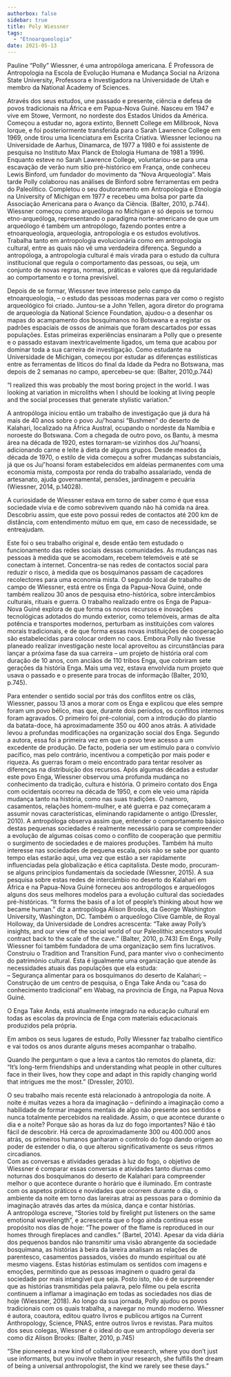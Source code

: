 ```yaml
---
authorbox: false
sidebar: true
title: Poly Wiessner
tags: 
  - "Etnoarqueologia"
date: 2021-05-13
---
```


Pauline “Polly” Wiessner, é uma antropóloga americana. É Professora de Antropologia na Escola de Evolução Humana e Mudança Social na Arizona State University, Professora e Investigadora na Universidade de Utah e membro da National Academy of Sciences.

Através dos seus estudos, une passado e presente, ciência e defesa de povos tradicionais na África e em Papua-Nova Guiné. 
Nasceu em 1947 e vive em Stowe, Vermont, no nordeste dos Estados Unidos da América.
Começou a estudar no, agora extinto, Bennett College em Millbrook, Nova Iorque, e foi posteriormente transferida para o Sarah Lawrence College em 1969, onde tirou uma licenciatura em Escrita Criativa. Wiessner lecionou na Universidade de Aarhus, Dinamarca, de 1977 a 1980 e foi assistente de pesquisa no Instituto Max Planck de Etologia Humana de 1981 a 1996. 
Enquanto esteve no Sarah Lawrence College, voluntariou-se para uma escavação de verão num sítio pré-histórico em França, onde conheceu Lewis Binford, um fundador do movimento da “Nova Arqueologia”. Mais tarde Polly colaborou nas análises de Binford sobre ferramentas em pedra do Paleolítico. Completou o seu doutoramento em Antropologia e Etnologia na University of Michigan em 1977 e recebeu uma bolsa  por parte da Associação Americana para o Avanço da Ciência. (Balter, 2010, p.744). 
Wiessner começou como arqueóloga no Michigan e só depois se tornou etno-arqueóloga, representando o paradigma norte-americano de que um arqueólogo é também  um antropólogo, fazendo pontes entre a etnoarqueologia, arqueologia, antropologia e os estudos evolutivos. 
Trabalha tanto em antropologia evolucionária como em antropologia cultural, entre as quais não vê uma verdadeira diferença. Segundo a antropóloga, a antropologia cultural é mais virada para o estudo da cultura institucional que regula o comportamento das pessoas, ou seja, um conjunto de novas regras, normas, práticas e valores que dá regularidade ao comportamento e o torna previsível.

Depois de se formar, Wiessner teve interesse pelo campo da etnoarqueologia, – o estudo das pessoas modernas para ver como o registo arqueológico foi criado. Juntou-se a John Yellen, agora diretor do programa de arqueologia da National Science Foundation, ajudou-o a desenhar os mapas do acampamento dos bosquímanos no Botswana e a registar os padrões espaciais de ossos de animais que foram descartados por essas populações. Estas primeiras experiências ensinaram a Polly que o presente e o passado estavam inextricavelmente ligados, um tema que acabou por dominar toda a sua carreira de investigação. Como estudante na Universidade de Michigan, começou por estudar as diferenças estilísticas entre as ferramentas de líticos do final da Idade da Pedra no Botswana, mas depois de 2 semanas no campo, apercebeu-se que: (Balter, 2010,p.744)

“I realized this was probably the most boring project in the world. I was looking at variation in microliths when I should be looking at living people and the social processes that generate stylistic variation.” 


A antropóloga iniciou então um trabalho de investigação que já dura há mais de 40 anos sobre o povo Ju/’hoansi  “Bushmen” do deserto de Kalahari, localizado na África Austral, ocupando o nordeste da Namíbia e noroeste do Botswana.
Com a chegada de outro povo, os Bantu, à mesma área na década de 1920, estes tornaram-se vizinhos dos  Ju/’hoansi, adicionando carne e leite à dieta de alguns grupos. Desde meados da década de 1970, o estilo de vida começou a sofrer mudanças substanciais, já que os Ju/'hoansi foram estabelecidos em aldeias permanentes com uma economia mista, composta por renda do trabalho assalariado, venda de artesanato, ajuda governamental, pensões, jardinagem e pecuária (Wiessner, 2014, p.14028).

A curiosidade de Wiessner estava em torno de saber como é que essa sociedade vivia e de como sobrevivem quando não há comida na área. Descobriu assim, que este povo possui redes de contactos até 200 km de distância, com entendimento mútuo em que, em caso de necessidade, se entreajudam.

Este foi o seu trabalho original e, desde então tem estudado o funcionamento das redes sociais dessas comunidades. As mudanças nas pessoas à medida que se acomodam, recebem telemóveis e até se conectam à internet. Concentra-se nas redes de contactos social para reduzir o risco, à medida que os bosquímanos passam de caçadores recolectores para uma economia mista.
O segundo local de trabalho de campo de Wiessner, está entre os Enga da Papua-Nova Guiné, onde também realizou 30 anos de pesquisa etno-histórica, sobre intercâmbios culturais, rituais e guerra. 
O trabalho realizado entre os Enga de Papua-Nova Guiné explora de que forma os novos recursos e inovações tecnológicas adotados do mundo exterior, como telemóveis, armas de alta potência e transportes modernos, perturbam as instituições com valores morais tradicionais, e de que forma essas novas instituições de cooperação são estabelecidas para colocar ordem no caos.
Embora Polly não tivesse planeado realizar investigação neste local aproveitou as circunstâncias para lançar a próxima fase da sua carreira – um projeto de história oral com duração de 10 anos, com anciãos de 110 tribos Enga, que cobriram sete gerações da história Enga. Mais uma vez, estava envolvida num projeto que usava o passado e o presente para trocas de informação (Balter, 2010, p.745).

Para entender o sentido social por trás dos conflitos entre os clãs, Wiessner, passou 13 anos a morar com os Enga e explicou que eles sempre foram um povo bélico, mas que, durante dois períodos, os conflitos internos foram agravados. O primeiro foi pré-colonial, com a introdução do plantio da batata-doce, há aproximadamente 350 ou 400 anos atrás. A atividade levou a profundas modificações na organização social dos Enga. Segundo a autora, essa foi a primeira vez em que o povo teve acesso a um excedente de produção. De facto, poderia ser um estímulo para o convívio pacífico, mas pelo contrário, incentivou a competição por mais poder e riqueza. As guerras foram o meio encontrado para tentar resolver as diferenças na distribuição dos recursos. 
Após algumas décadas a estudar este povo Enga, Wiessner observou uma profunda mudança no conhecimento da tradição, cultura e história. O primeiro contato dos Enga com ocidentais ocorreu na década de 1950, e com ele veio uma rápida mudança tanto na história, como nas suas tradições. O namoro, casamentos, relações homem-mulher, e até guerra e paz começaram a assumir novas características, eliminando rapidamente o antigo (Dressler, 2010).
A antropóloga observa assim que, entender o comportamento básico destas pequenas sociedades é realmente necessário para se compreender a evolução de algumas coisas como o conflito de cooperação que permitiu o surgimento de sociedades e de maiores produções. Também há muito interesse nas sociedades de pequena escala, pois não se sabe por quanto tempo elas estarão aqui, uma vez que estão a ser rapidamente influenciadas pela globalização e ética capitalista. Deste modo, procuram-se alguns princípios fundamentais da sociedade (Wiessner, 2015).
A sua pesquisa sobre estas redes de intercâmbio no deserto do Kalahari em África e na Papua-Nova Guiné forneceu aos antropólogos e arqueólogos alguns dos seus melhores modelos para a evolução cultural das sociedades pré-históricas. “It forms the basis of a lot of people’s thinking about how we became human.” diz a antropóloga Alison Brooks, da George Washington University, Washington, DC.
 Também o arqueólogo Clive Gamble, de Royal Holloway, da Universidade de Londres acrescenta: “Take away Polly’s insights, and our view of the social world of our Paleolithic ancestors would contract back to the scale of the cave.”  (Balter, 2010, p.743)
Em Enga, Polly Wiessner foi também fundadora de uma organização sem fins lucrativos. Construiu o Tradition and Transition Fund, para manter vivo o conhecimento do património cultural. 
Esta é igualmente uma organização que atende às necessidades atuais das populações que ela estuda: 	
– Segurança alimentar para os bosquímanos do deserto de Kalahari;
– Construção de um centro de pesquisa, o Enga Take Anda ou “casa do conhecimento tradicional” em Wabag, na província de Enga, na Papua Nova Guiné.

O Enga Take Anda, está atualmente integrado na educação cultural em todas as escolas da província de Enga com materiais educacionais produzidos pela própria.

Em ambos os seus lugares de estudo, Polly Wiessner faz trabalho científico e vai todos os anos durante alguns meses acompanhar o trabalho.

Quando lhe perguntam o que a leva a cantos tão remotos do planeta, diz: “It’s long-term friendships and understanding what people in other cultures face in their lives, how they cope and adapt in this rapidly changing world that intrigues me the most.” (Dressler, 2010).

O seu trabalho mais recente está relacionado à antropologia da noite. A noite é muitas vezes a hora da imaginação – definindo a imaginação como a habilidade de formar imagens mentais de algo não presente aos sentidos e nunca totalmente percebidos na realidade. Assim, o  que acontece durante o dia e a noite? Porque são as horas da luz do fogo importantes? Não é tão fácil de descobrir. Há cerca de aproximadamente 300 ou 400.000 anos atrás, os primeiros humanos ganharam o controlo do fogo dando origem ao poder de estender o dia, o que alterou significativamente os seus ritmos circadianos.  
Com as conversas e atividades geradas à luz do fogo, o objetivo de Wiessner é comparar essas conversas e atividades tanto diurnas como noturnas dos bosquímanos do deserto de Kalahari para compreender melhor o que acontece durante o horário que é iluminado. Em contraste com os aspetos práticos e novidades que ocorrem durante o dia, o ambiente da noite em torno das lareiras atrai as pessoas para o domínio da imaginação através das artes da música, dança e contar histórias.  
A antropóloga escreve, “Stories told by firelight put listeners on the same emotional wavelength”, e acrescenta que o fogo ainda continua esse propósito nos dias de hoje: “The power of the flame is reproduced in our homes through fireplaces and candles.” (Bartel, 2014).
Apesar da vida diária dos pequenos bandos não transmitir uma visão abrangente da sociedade bosquímana, as histórias à beira da lareira analisam as relações de parentesco, casamentos passados, visões do mundo espiritual ou até mesmo viagens. Estas histórias estimulam os sentidos com imagens e emoções, permitindo que as pessoas imaginem o quadro geral da sociedade por mais intangível que seja. Posto isto, não é de surpreender que as histórias transmitidas pela palavra, pelo filme ou pela escrita continuem a inflamar a imaginação em todas as sociedades nos dias de hoje (Wiessner, 2018).
Ao longo da sua jornada, Polly ajudou os povos tradicionais com os quais trabalha, a navegar no mundo moderno.
Wiessner é autora, coautora, editou quatro livros e publicou artigos na Current Anthropology, Science, PNAS, entre outros livros e revistas. Para muitos dos seus colegas, Wiessner é o ideal do que um antropólogo deveria ser como diz Alison Brooks: (Balter, 2010, p.745)

“She pioneered a new kind of collaborative research, where you don’t just use informants, but you involve them in your research, she fulfills the dream of being a universal anthropologist, the kind we rarely see these days.”